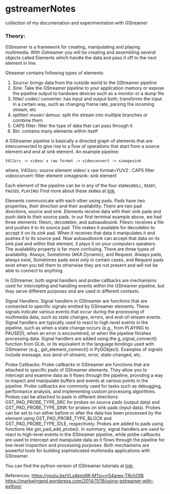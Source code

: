 # gstreamerNotes
collection of my documenation and experimentation with GStreamer

### Theory:
GStreamer is a framework for creating, manipulating and playing multimedia.  With Gstreamer you will be creating and assembling several objects called Elements which handle the data and pass it off to the next element in line.

Gtreamer contains following types of elements:
1. Source: brings data from the outside world to the GStreamer pipeline
2. Sink: Take the GStreamer pipeline to your application memory or expose the pipeline output to hardware devices such as a monitor or a dump file
3. filter/ codec/ converter: has input and output both; transforms the input in a certain way, such as changing frame rate, parsing the incoming stream, etc
4. splitter/ muxer/ demux: split the stream into multiple branches or combine them
5. CAPS filter: filter the type of data that can pass through it
6. Bin: contains many elements within itself

A GStreamer pipeline is basically a directed graph of elements that are interconnected to give rise to a flow of operations that start from a source element and end at sink element.
An example pipeline:
```
V4l2src -> video/ x raw format -> videoconvert -> ximagesink
```
where, 
V4l2src: source element
video/ x raw format=YUV2 : CAPS filter
videoconvert: filter element
ximagesink: sink element

Each element of the pipeline can be in any of the four states(`NULL`, `READY`, `PAUSED`, `PLAYING`)
Find more about these states at [link](https://sahilchachra.medium.com/all-you-want-to-get-started-with-gstreamer-in-python-2276d9ed548e).


Elements communicate with each other using pads. Pads have two properties, their direction and their availability.  There are two pad directions, source and sink.  Elements receive data with their sink pads and push data to their source pads.  In our first terminal example above, we had three elements: filesrc, decodebin, and autoaudiosink.  Filesrc receives a file and pushes it to its source pad. This makes it available for decodebin to accept it on its sink pad.  When it receives that data it manipulates it and pushes it to its source pad.  Now autoaudiosink can accept that data on its sink pad and within that element, it plays it on your computers speakers.
The availability property is far more confusing.  There are three types of availability.  Always, Sometimes (AKA Dynamic), and Request. Always pads, always exist, Sometimes pads exist only in certain cases, and Request pads exist when you tell them to otherwise they are not present and will not be able to connect to anything.


In GStreamer, both signal handlers and probe callbacks are mechanisms used for intercepting and handling events within the GStreamer pipeline, but they serve different purposes and are used in different contexts.

Signal Handlers:
Signal handlers in GStreamer are functions that are connected to specific signals emitted by GStreamer elements.
These signals indicate various events that occur during the processing of multimedia data, such as state changes, errors, and end-of-stream events.
Signal handlers are typically used to react to high-level events in the pipeline, such as when a state change occurs (e.g., from PLAYING to PAUSED), when an error is encountered, or when the pipeline finishes processing data.
Signal handlers are added using the g_signal_connect() function from GLib, or its equivalent in the language bindings used with GStreamer (e.g., gst_element_connect() in PyGObject).
Examples of signals include message, eos (end-of-stream), error, state-changed, etc.

Probe Callbacks:
Probe callbacks in GStreamer are functions that are attached to specific pads of GStreamer elements.
They allow you to intercept and examine data as it flows through the pipeline, providing a way to inspect and manipulate buffers and events at various points in the pipeline.
Probe callbacks are commonly used for tasks such as debugging, performance analysis, and implementing custom processing algorithms.
Probes can be attached to pads in different directions: GST_PAD_PROBE_TYPE_SRC for probes on source pads (output data) and GST_PAD_PROBE_TYPE_SINK for probes on sink pads (input data).
Probes can be set to run either before or after the data has been processed by the element using GST_PAD_PROBE_TYPE_BLOCK and GST_PAD_PROBE_TYPE_IDLE, respectively.
Probes are added to pads using functions like gst_pad_add_probe().
In summary, signal handlers are used to react to high-level events in the GStreamer pipeline, while probe callbacks are used to intercept and manipulate data as it flows through the pipeline for low-level inspection and processing purposes. Both mechanisms are powerful tools for building sophisticated multimedia applications with GStreamer.


You can find the python version of GStreamer tutorials at [link](https://github.com/gkralik/python-gst-tutorial).


References:
https://youtu.be/VLxAkmi9K-M?si=rrS4arep-TRchOfB 
https://markwingerd.wordpress.com/2014/11/19/using-gstreamer-with-python/